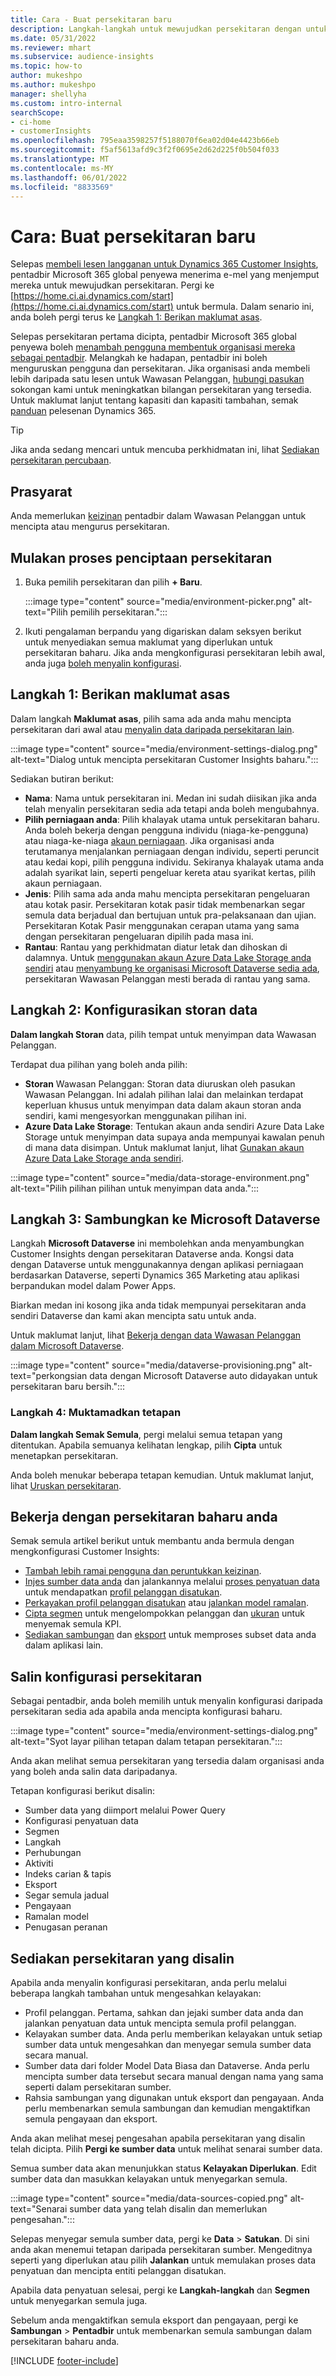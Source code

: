```yaml
---
title: Cara - Buat persekitaran baru
description: Langkah-langkah untuk mewujudkan persekitaran dengan untuk Dynamics 365 Customer Insights.
ms.date: 05/31/2022
ms.reviewer: mhart
ms.subservice: audience-insights
ms.topic: how-to
author: mukeshpo
ms.author: mukeshpo
manager: shellyha
ms.custom: intro-internal
searchScope:
- ci-home
- customerInsights
ms.openlocfilehash: 795eaa3598257f5188070f6ea02d04e4423b66eb
ms.sourcegitcommit: f5af5613afd9c3f2f0695e2d62d225f0b504f033
ms.translationtype: MT
ms.contentlocale: ms-MY
ms.lasthandoff: 06/01/2022
ms.locfileid: "8833569"
---
```

# <a name="how-to-create-a-new-environment"></a>Cara: Buat persekitaran baru

Selepas [membeli lesen langganan untuk Dynamics 365 Customer Insights](paid-license.md), pentadbir Microsoft 365 global penyewa menerima e-mel yang menjemput mereka untuk mewujudkan persekitaran. Pergi ke [https://home.ci.ai.dynamics.com/start](https://home.ci.ai.dynamics.com/start) untuk bermula. Dalam senario ini, anda boleh pergi terus ke [Langkah 1: Berikan maklumat asas](#step-1-provide-basic-information).

Selepas persekitaran pertama dicipta, pentadbir Microsoft 365 global penyewa boleh [menambah pengguna membentuk organisasi mereka sebagai pentadbir](permissions.md). Melangkah ke hadapan, pentadbir ini boleh menguruskan pengguna dan persekitaran. Jika organisasi anda membeli lebih daripada satu lesen untuk Wawasan Pelanggan, [hubungi pasukan](https://go.microsoft.com/fwlink/?linkid=2079641) sokongan kami untuk meningkatkan bilangan persekitaran yang tersedia. Untuk maklumat lanjut tentang kapasiti dan kapasiti tambahan, semak [panduan](https://go.microsoft.com/fwlink/?LinkId=866544) pelesenan Dynamics 365.

> [!TIP]
> Jika anda sedang mencari untuk mencuba perkhidmatan ini, lihat [Sediakan persekitaran percubaan](trial-signup.md).

## <a name="prerequisites"></a>Prasyarat

Anda memerlukan [keizinan](permissions.md) pentadbir dalam Wawasan Pelanggan untuk mencipta atau mengurus persekitaran.

## <a name="start-the-environment-creation-process"></a>Mulakan proses penciptaan persekitaran

1. Buka pemilih persekitaran dan pilih **+ Baru**.
  
   :::image type="content" source="media/environment-picker.png" alt-text="Pilih pemilih persekitaran.":::

1. Ikuti pengalaman berpandu yang digariskan dalam seksyen berikut untuk menyediakan semua maklumat yang diperlukan untuk persekitaran baharu. Jika anda mengkonfigurasi persekitaran lebih awal, anda juga [boleh menyalin konfigurasi](#copy-the-environment-configuration).

## <a name="step-1-provide-basic-information"></a>Langkah 1: Berikan maklumat asas

Dalam langkah **Maklumat asas**, pilih sama ada anda mahu mencipta persekitaran dari awal atau [menyalin data daripada persekitaran lain](#copy-the-environment-configuration).

   :::image type="content" source="media/environment-settings-dialog.png" alt-text="Dialog untuk mencipta persekitaran Customer Insights baharu.":::

Sediakan butiran berikut:

- **Nama**: Nama untuk persekitaran ini. Medan ini sudah diisikan jika anda telah menyalin persekitaran sedia ada tetapi anda boleh mengubahnya.
- **Pilih perniagaan anda**: Pilih khalayak utama untuk persekitaran baharu. Anda boleh bekerja dengan pengguna individu (niaga-ke-pengguna) atau niaga-ke-niaga [akaun perniagaan](work-with-business-accounts.md). Jika organisasi anda terutamanya menjalankan perniagaan dengan individu, seperti peruncit atau kedai kopi, pilih pengguna individu. Sekiranya khalayak utama anda adalah syarikat lain, seperti pengeluar kereta atau syarikat kertas, pilih akaun perniagaan.
- **Jenis**: Pilih sama ada anda mahu mencipta persekitaran pengeluaran atau kotak pasir. Persekitaran kotak pasir tidak membenarkan segar semula data berjadual dan bertujuan untuk pra-pelaksanaan dan ujian. Persekitaran Kotak Pasir menggunakan cerapan utama yang sama dengan persekitaran pengeluaran dipilih pada masa ini.
- **Rantau**: Rantau yang perkhidmatan diatur letak dan dihoskan di dalamnya. Untuk [menggunakan akaun Azure Data Lake Storage anda sendiri](own-data-lake-storage.md) atau [menyambung ke organisasi Microsoft Dataverse sedia ada](customer-insights-dataverse.md), persekitaran Wawasan Pelanggan mesti berada di rantau yang sama.

## <a name="step-2-configure-data-storage"></a>Langkah 2: Konfigurasikan storan data

**Dalam langkah Storan** data, pilih tempat untuk menyimpan data Wawasan Pelanggan.

Terdapat dua pilihan yang boleh anda pilih:

- **Storan** Wawasan Pelanggan: Storan data diuruskan oleh pasukan Wawasan Pelanggan. Ini adalah pilihan lalai dan melainkan terdapat keperluan khusus untuk menyimpan data dalam akaun storan anda sendiri, kami mengesyorkan menggunakan pilihan ini.
- **Azure Data Lake Storage**: Tentukan akaun anda sendiri Azure Data Lake Storage untuk menyimpan data supaya anda mempunyai kawalan penuh di mana data disimpan. Untuk maklumat lanjut, lihat [Gunakan akaun Azure Data Lake Storage anda sendiri](own-data-lake-storage.md).

:::image type="content" source="media/data-storage-environment.png" alt-text="Pilih pilihan pilihan untuk menyimpan data anda.":::

## <a name="step-3-connect-to-microsoft-dataverse"></a>Langkah 3: Sambungkan ke Microsoft Dataverse

Langkah **Microsoft Dataverse** ini membolehkan anda menyambungkan Customer Insights dengan persekitaran Dataverse anda. Kongsi data dengan Dataverse untuk menggunakannya dengan aplikasi perniagaan berdasarkan Dataverse, seperti Dynamics 365 Marketing atau aplikasi berpandukan model dalam Power Apps.

Biarkan medan ini kosong jika anda tidak mempunyai persekitaran anda sendiri Dataverse dan kami akan mencipta satu untuk anda.

Untuk maklumat lanjut, lihat [Bekerja dengan data Wawasan Pelanggan dalam Microsoft Dataverse](customer-insights-dataverse.md).

:::image type="content" source="media/dataverse-provisioning.png" alt-text="perkongsian data dengan Microsoft Dataverse auto didayakan untuk persekitaran baru bersih.":::

### <a name="step-4-finalize-the-settings"></a>Langkah 4: Muktamadkan tetapan

**Dalam langkah Semak Semula**, pergi melalui semua tetapan yang ditentukan. Apabila semuanya kelihatan lengkap, pilih **Cipta** untuk menetapkan persekitaran.

Anda boleh menukar beberapa tetapan kemudian. Untuk maklumat lanjut, lihat [Uruskan persekitaran](manage-environments.md).

## <a name="work-with-your-new-environment"></a>Bekerja dengan persekitaran baharu anda

Semak semula artikel berikut untuk membantu anda bermula dengan mengkonfigurasi Customer Insights:

- [Tambah lebih ramai pengguna dan peruntukkan keizinan](permissions.md).
- [Injes sumber data anda](data-sources.md) dan jalankannya melalui [proses penyatuan data](data-unification.md) untuk mendapatkan [profil pelanggan disatukan](customer-profiles.md).
- [Perkayakan profil pelanggan disatukan](enrichment-hub.md) atau [jalankan model ramalan](predictions-overview.md).
- [Cipta segmen](segments.md) untuk mengelompokkan pelanggan dan [ukuran](measures.md) untuk menyemak semula KPI.
- [Sediakan sambungan](connections.md) dan [eksport](export-destinations.md) untuk memproses subset data anda dalam aplikasi lain.

## <a name="copy-the-environment-configuration"></a>Salin konfigurasi persekitaran

Sebagai pentadbir, anda boleh memilih untuk menyalin konfigurasi daripada persekitaran sedia ada apabila anda mencipta konfigurasi baharu.

:::image type="content" source="media/environment-settings-dialog.png" alt-text="Syot layar pilihan tetapan dalam tetapan persekitaran.":::

Anda akan melihat semua persekitaran yang tersedia dalam organisasi anda yang boleh anda salin data daripadanya.

Tetapan konfigurasi berikut disalin:

- Sumber data yang diimport melalui Power Query
- Konfigurasi penyatuan data
- Segmen
- Langkah
- Perhubungan
- Aktiviti
- Indeks carian & tapis
- Eksport
- Segar semula jadual
- Pengayaan
- Ramalan model
- Penugasan peranan

## <a name="set-up-a-copied-environment"></a>Sediakan persekitaran yang disalin

Apabila anda menyalin konfigurasi persekitaran, anda perlu melalui beberapa langkah tambahan untuk mengesahkan kelayakan:

- Profil pelanggan. Pertama, sahkan dan jejaki sumber data anda dan jalankan penyatuan data untuk mencipta semula profil pelanggan.
- Kelayakan sumber data. Anda perlu memberikan kelayakan untuk setiap sumber data untuk mengesahkan dan menyegar semula sumber data secara manual.
- Sumber data dari folder Model Data Biasa dan Dataverse. Anda perlu mencipta sumber data tersebut secara manual dengan nama yang sama seperti dalam persekitaran sumber.
- Rahsia sambungan yang digunakan untuk eksport dan pengayaan. Anda perlu membenarkan semula sambungan dan kemudian mengaktifkan semula pengayaan dan eksport.

Anda akan melihat mesej pengesahan apabila persekitaran yang disalin telah dicipta. Pilih **Pergi ke sumber data** untuk melihat senarai sumber data.

Semua sumber data akan menunjukkan status **Kelayakan Diperlukan**. Edit sumber data dan masukkan kelayakan untuk menyegarkan semula.

:::image type="content" source="media/data-sources-copied.png" alt-text="Senarai sumber data yang telah disalin dan memerlukan pengesahan.":::

Selepas menyegar semula sumber data, pergi ke **Data** > **Satukan**. Di sini anda akan menemui tetapan daripada persekitaran sumber. Mengeditnya seperti yang diperlukan atau pilih **Jalankan** untuk memulakan proses data penyatuan dan mencipta entiti pelanggan disatukan.

Apabila data penyatuan selesai, pergi ke **Langkah-langkah** dan **Segmen** untuk menyegarkan semula juga.

Sebelum anda mengaktifkan semula eksport dan pengayaan, pergi ke **Sambungan** > **Pentadbir** untuk membenarkan semula sambungan dalam persekitaran baharu anda.

[!INCLUDE [footer-include](includes/footer-banner.md)]
